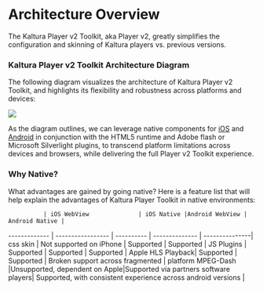 # Architecture Overview

The Kaltura Player v2 Toolkit, aka Player v2, greatly simplifies the configuration and skinning of Kaltura players vs. previous versions. 

### Kaltura Player v2 Toolkit Architecture Diagram

The following diagram visualizes the architecture of Kaltura Player v2 Toolkit, and highlights its flexibility and robustness across platforms and devices: 

![](https://knowledge.kaltura.com/sites/default/files/styles/large/public/kaltura-player-toolkit.png)

As the diagram outlines, we can leverage native components for [iOS](https://github.com/kaltura/player-sdk-native-ios/) and [Android](https://github.com/kaltura/player-sdk-native-android) in conjunction with the HTML5 runtime and Adobe flash or Microsoft Silverlight plugins, to transcend platform limitations across devices and browsers, while delivering the full Player v2 Toolkit experience. 

### Why Native?
What advantages are gained by going native? Here is a feature list that will help explain the advantages of Kaltura Player Toolkit in native environments:

              | iOS WebView              | iOS Native |Android WebView | Android Native |
------------- | -----------------        | ---------- | -------------- | ---------------|
css skin      | Not supported on iPhone  | Supported  | Supported |
JS Plugins    | Supported                | Supported  | Supported |
Apple HLS Playback| Supported            | Supported  | Broken support across fragmented | platform
MPEG-Dash     |Unsupported, dependent on Apple|Supported via partners software players| Supported, with consistent experience across android versions |